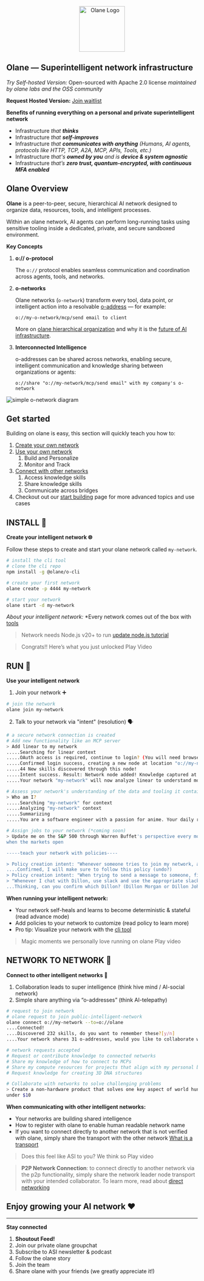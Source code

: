 <p align="center">
  <img src="/docs/assets/logo-white.png" width="120" alt="Olane Logo">
</p>

## Olane — Superintelligent network infrastructure

*Try Self-hosted Version:* 
Open-sourced with Apache 2.0 license *maintained by olane labs and the OSS community* 

**Request Hosted Version:**
[Join waitlist](https://olane.com)

**Benefits of running everything on a personal and private superintelligent network**

- Infrastructure *that **thinks***
- Infrastructure *that **self-improves***
- Infrastructure *that **communicates with anything**
(Humans, AI agents, protocols like HTTP, TCP, A2A, MCP, APIs, Tools, etc.)*
- Infrastructure *that's **owned by you** and is **device & system agnostic***
- Infrastructure *that’s **zero trust, quantum-encrypted, with continuous MFA enabled***

## Olane Overview

**Olane** is a peer-to-peer, secure, hierarchical AI network designed to organize data, resources, tools, and intelligent processes.

Within an olane network, AI agents can perform long-running tasks using sensitive tooling inside a dedicated, private, and secure sandboxed environment.

**Key Concepts**

1. **o:// o-protocol**
    
    The `o://` protocol enables seamless communication and coordination across agents, tools, and networks.
    
2. **o-networks**
    
    Olane networks (`o-network`) transform every tool, data point, or intelligent action into a resolvable [o-address](https://github.com/olane-labs/o-protocol-private) — for example:
    
    `o://my-o-network/mcp/send email to client`

    More on [olane hierarchical organization](/docs/NETWORK_HIERARCHY.md) and why it is the [future of AI infrastructure](/docs/FUTURE_AI_INFRA.md).
    
3. **Interconnected Intelligence**
    
    o-addresses can be shared across networks, enabling secure, intelligent communication and knowledge sharing between organizations or agents:
    
    `o://share "o://my-network/mcp/send email" with my company's o-network`
    
![simple o-network diagram](/docs/assets/simple-network.png)

## **Get started**

Building on olane is easy, this section will quickly teach you how to:

1. [Create your own network](#create-a-network)
2. [Use your own network](#use-your-network)
    1. Build and Personalize
    2. Monitor and Track
3. [Connect with other networks](#learning)
    1. Access knowledge skills
    2. Share knowledge skills
    3. Communicate across bridges
4. Checkout out our [start building](/docs/START_BUILDING.md) page for more advanced topics and use cases

## **INSTALL 🎉**

**Create your intelligent network 🌐**

Follow these steps to create and start your olane network called `my-network`. 

```bash
# install the cli tool
# clone the cli repo
npm install -g @olane/o-cli

# create your first network
olane create -p 4444 my-network

# start your network
olane start -d my-network
```

*About your intelligent network:*
*Every network comes out of the box with [tools](https://github.com/olane-labs/o-network-private/blob/main) 

>Network needs Node.js v20+ to run [update node.js tutorial](/docs/UPDATE_NODEJS.md)

> Congrats!! 
Here’s what you just unlocked
Play Video
> 

## RUN 🏃

**Use your intelligent network**

1. Join your network ➕
```bash
# join the network
olane join my-network
```
2. Talk to your network via "intent" (resolution) 🗣️

```bash
# a secure network connection is created
# Add new functionality like an MCP server
> Add linear to my network
.....Searching for linear context
.....OAuth access is required, continue to login? (You will need browser access)
.....Confirmed login success, creating a new node at location "o://my-network/mcp/linear"
.....44 New skills discovered through this node!
.....Intent success. Result: Network node added! Knowledge captured at o://plan/12345678910
.....Your network "my-network" will now analyze linear to understand more about it and how you use it.

# Assess your network's understanding of the data and tooling it contains
> Who am I?
.....Searching "my-network" for context
.....Analyzing "my-network" context
.....Summarizing
.....You are a software engineer with a passion for anime. Your daily routine revolves around a mixture of client projects.... 

# Assign jobs to your network (*coming soon)
> Update me on the S&P 500 through Warren Buffet's perspective every morning 
when the markets open

-----teach your network with policies----

> Policy creation intent: "Whenever someone tries to join my network, ask me first"
....Confirmed, I will make sure to follow this policy (undo?)
> Policy creation intent: "When trying to send a message to someone, first check my contact list for their phone number"
> "Whenever I chat with Dillon, use slack and use the appropriate slack thread"
...Thinking, can you confirm which Dillon? (Dillon Morgan or Dillon Johnson)
```

**When running your intelligent network:**
- Your network self-heals and learns to become deterministic & stateful (read advance mode)
- Add policies to your network to customize (read policy to learn more)
- Pro tip: Visualize your network with the [cli tool](/docs/CLI.md)

> Magic moments we personally love 
running on olane
Play video
> 

## **NETWORK TO NETWORK 🛜**

**Connect to other intelligent networks 🧠**

1. Collaboration leads to super intelligence (think hive mind / AI-social network)
2. Simple share anything via “o-addresses” (think AI-telepathy)

```bash
# request to join network
# olane request to join public-intelligent-network
olane connect o://my-network --to=o://olane
....Connected!
....Discovered 232 skills, do you want to remember these?[y/n]
....Your network shares 31 o-addresses, would you like to collaborate with olane to help with intents involving these addresses in the future?

# network requests accepted
# Request or contribute knowledge to connected networks
# Share my knowledge of how to connect to MCPs
# Share my compute resources for projects that align with my personal beliefs
# Request knowledge for creating 3D DNA structures

# Collaborate with networks to solve challenging problems
> Create a non-hardware product that solves one key aspect of world hunger for 
under $10
```

**When communicating with other intelligent networks:**
- Your networks are building shared intelligence
- How to register with olane to enable human readable network name
- If you want to connect directly to another network that is not verified with olane, simply share the transport with the other network [What is a transport](url)

> Does this feel like ASI to you?
We think so
Play video
> 

> **P2P Network Connection**: to connect directly to another network via the p2p functionality, simply share the network leader node transport with your intended collaborator. To learn more, read about [direct networking](/docs/DIRECT_NETWORKING.md)

## Enjoy growing your AI network ❤️

---

**Stay connected**

1. **Shoutout Feed!**
2. Join our private olane groupchat
3. Subscribe to ASI newsletter & podcast
4. Follow the olane story
5. Join the team
6. Share olane with your friends (we greatly appreciate it!)

